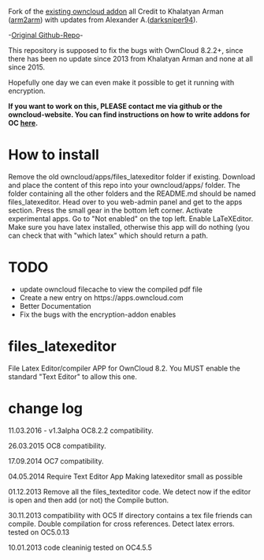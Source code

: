 Fork of the <a href=""></a><a href="https://apps.owncloud.com/content/show.php/LatexTex+Editor+and+Compiler?content=151441">existing owncloud addon</a> all Credit to Khalatyan Arman (<a href="https://apps.owncloud.com/usermanager/search.php?username=arm2arm">arm2arm</a>) with updates from Alexander A.(<a href="https://apps.owncloud.com/usermanager/search.php?username=darksniper94">darksniper94</a>).

-<a href="https://github.com/arm2arm/files_latexeditor">Original Github-Repo</a>-

This repository is supposed to fix the bugs with OwnCloud 8.2.2+, since there has been no update since 2013 from Khalatyan Arman and none at all since 2015.

Hopefully one day we can even make it possible to get it running with encryption.

<b>If you want to work on this, PLEASE contact me via github or the owncloud-website. You can find instructions on how to write addons for OC <a href="https://doc.owncloud.org/server/8.2/developer_manual//app/">here</a>.</b>

How to install
=================
Remove the old owncloud/apps/files_latexeditor folder if existing.
Download and place the content of this repo into your owncloud/apps/ folder. The folder containing all the other folders and the README.md should be named files_latexeditor. Head over to you web-admin panel and get to the apps section. Press the small gear in the bottom left corner. Activate experimental apps. Go to "Not enabled" on the top left. Enable LaTeXEditor.
Make sure you have latex installed, otherwise this app will do nothing (you can check that with "which latex" which should return a path.


TODO
=================
<ul>
<li>update owncloud filecache to view the compiled pdf file</li>
<li>Create a new entry on https://apps.owncloud.com</li>
<li>Better Documentation</li>
<li>Fix the bugs with the encryption-addon enables</li>
</ul>

files_latexeditor
=================

File Latex Editor/compiler APP for OwnCloud 8.2.
You MUST enable the standard "Text Editor" to allow this one.


change log
=================

11.03.2016 - v1.3alpha
OC8.2.2 compatibility.

26.03.2015
OC8 compatibility.

17.09.2014
OC7 compatibility.

04.05.2014
Require Text Editor App 
Making latexeditor small as possible

01.12.2013
Remove all the files_texteditor code.
We detect now if the editor is open and then add (or not) the Compile button.

30.11.2013
compatibility with OC5
If directory contains a tex file friends can compile.
Double compilation for cross references.
Detect latex errors.
tested on OC5.0.13

10.01.2013 
code cleaninig
tested on OC4.5.5


